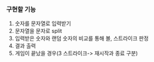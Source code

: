 ### 구현할 기능
1. 숫자를 문자열로 입력받기
2. 문자열을 문자로 split
3. 입력받은 숫자와 랜덤 숫자의 비교를 통해 볼, 스트라이크 판정
4. 결과 출력
5. 게임이 끝났을 경우(3 스트라이크-> 재시작과 종료 구분)